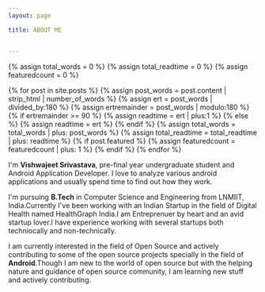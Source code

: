 ```yaml
---
layout: page

title: ABOUT ME


---
```



{% assign total_words = 0 %}
{% assign total_readtime = 0 %}
{% assign featuredcount = 0 %}

{% for post in site.posts %}
    {% assign post_words = post.content | strip_html | number_of_words %}
    {% assign ert = post_words | divided_by:180 %}
    {% assign ertremainder = post_words | modulo:180 %}
        {% if ertremainder >= 90 %}
            {% assign readtime = ert | plus:1 %}
        {% else %}
            {% assign readtime = ert %}
        {% endif %}
    {% assign total_words = total_words | plus: post_words %}
    {% assign total_readtime = total_readtime | plus: readtime %}
    {% if post.featured %}
    {% assign featuredcount = featuredcount | plus: 1 %}
    {% endif %}
{% endfor %}

I'm **Vishwajeet Srivastava**, pre-final year undergraduate student and Android Application Developer. I love to analyze various android applications and usually spend time to find out how they work.

I'm pursuing **B.Tech** in Computer Science and Engineering from LNMIIT, India.Currently  I've been working with an Indian Startup in the field of Digital Health named HealthGraph India.I am Entreprenuer by heart and an avid startup lover.I have experience working with several startups both techniocally and non-technically.

I am currently interested in the field of Open Source and actively contributing to some of the open source projects specially in the field of **Android**.Though I am new to the world of open source but with the helping nature and guidance of open source community, I am learning new stuff and actively contributing.

